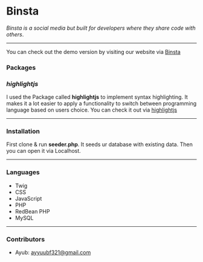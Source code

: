 # Binsta

 _Binsta is a social media but built for developers where they share  code with others_.


* * *

 You can check out the demo version by visiting our website via [Binsta](https://binsta.com/ "Binsta")



### Packages
### *highlightjs*
 I used the Package called **highlightjs** to implement syntax highlighting. It makes it a lot easier to apply a functionality to switch between programming language based on users choice. You can check it out via [highlightjs](https://highlightjs.net "highlightjs")
* * * 

### Installation

 First clone & run **seeder.php**. It seeds ur database with existing data. Then you can open it via Localhost.

* * *
### Languages
 *  Twig
 *  CSS
 *  JavaScript
 *  PHP
 *  RedBean PHP
 *  MySQL

 * * *
 ### Contributors
 * Ayub: [ayyuubf321@gmail.com](https://gmail.google.com "gmail")
